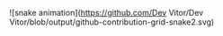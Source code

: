 ![snake animation](https://github.com/Dev Vitor/Dev Vitor/blob/output/github-contribution-grid-snake2.svg)
